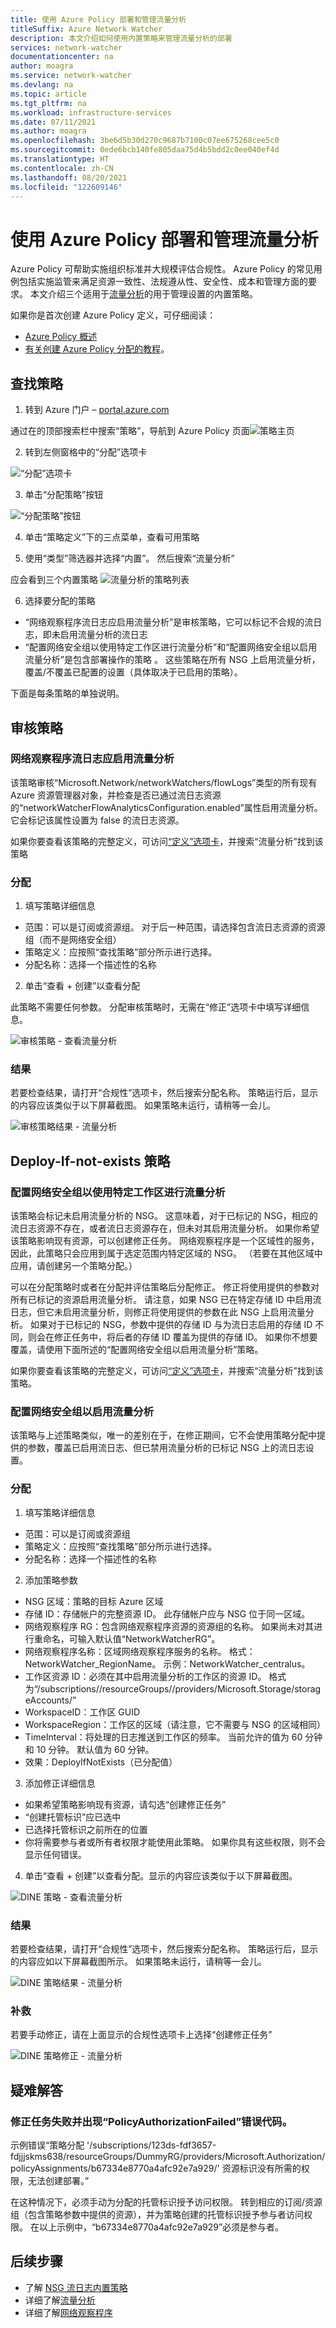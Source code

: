 ```yaml
---
title: 使用 Azure Policy 部署和管理流量分析
titleSuffix: Azure Network Watcher
description: 本文介绍如何使用内置策略来管理流量分析的部署
services: network-watcher
documentationcenter: na
author: moagra
ms.service: network-watcher
ms.devlang: na
ms.topic: article
ms.tgt_pltfrm: na
ms.workload: infrastructure-services
ms.date: 07/11/2021
ms.author: moagra
ms.openlocfilehash: 3be6d5b30d270c9687b7100c07ee675268cee5c0
ms.sourcegitcommit: 0ede6bcb140fe805daa75d4b5bdd2c0ee040ef4d
ms.translationtype: HT
ms.contentlocale: zh-CN
ms.lasthandoff: 08/20/2021
ms.locfileid: "122609146"
---
```

# <a name="deploy-and-manage-traffic-analytics-using-azure-policy"></a>使用 Azure Policy 部署和管理流量分析 

Azure Policy 可帮助实施组织标准并大规模评估合规性。 Azure Policy 的常见用例包括实施监管来满足资源一致性、法规遵从性、安全性、成本和管理方面的要求。 本文介绍三个适用于[流量分析](./traffic-analytics.md)的用于管理设置的内置策略。

如果你是首次创建 Azure Policy 定义，可仔细阅读： 
- [Azure Policy 概述](../governance/policy/overview.md) 
- [有关创建 Azure Policy 分配的教程](../governance/policy/assign-policy-portal.md#create-a-policy-assignment)。


## <a name="locate-the-policies"></a>查找策略
1. 转到 Azure 门户 – [portal.azure.com](https://portal.azure.com) 

通过在的顶部搜索栏中搜索“策略”，导航到 Azure Policy 页面![策略主页](./media/network-watcher-builtin-policy/1_policy-search.png)

2. 转到左侧窗格中的“分配”选项卡

![“分配”选项卡](./media/network-watcher-builtin-policy/2_assignments-tab.png)

3. 单击“分配策略”按钮 

![“分配策略”按钮](./media/network-watcher-builtin-policy/3_assign-policy-button.png)

4. 单击“策略定义”下的三点菜单，查看可用策略

5. 使用“类型”筛选器并选择“内置”。 然后搜索“流量分析”

应会看到三个内置策略 ![流量分析的策略列表](./media/traffic-analytics/policy-filtered-view.png)

6. 选择要分配的策略

- “网络观察程序流日志应启用流量分析”是审核策略，它可以标记不合规的流日志，即未启用流量分析的流日志
- “配置网络安全组以使用特定工作区进行流量分析”和“配置网络安全组以启用流量分析”是包含部署操作的策略 。 这些策略在所有 NSG 上启用流量分析，覆盖/不覆盖已配置的设置（具体取决于已启用的策略）。

下面是每条策略的单独说明。  

## <a name="audit-policy"></a>审核策略 

### <a name="network-watcher-flow-logs-should-have-traffic-analytics-enabled"></a>网络观察程序流日志应启用流量分析

该策略审核“Microsoft.Network/networkWatchers/flowLogs”类型的所有现有 Azure 资源管理器对象，并检查是否已通过流日志资源的“networkWatcherFlowAnalyticsConfiguration.enabled”属性启用流量分析。 它会标记该属性设置为 false 的流日志资源。

如果你要查看该策略的完整定义，可访问[“定义”选项卡](https://ms.portal.azure.com/#blade/Microsoft_Azure_Policy/PolicyMenuBlade/Definitions)，并搜索“流量分析”找到该策略

### <a name="assignment"></a>分配

1. 填写策略详细信息

- 范围：可以是订阅或资源组。 对于后一种范围，请选择包含流日志资源的资源组（而不是网络安全组）
- 策略定义：应按照“查找策略”部分所示进行选择。
- 分配名称：选择一个描述性的名称 

2. 单击“查看 + 创建”以查看分配

此策略不需要任何参数。 分配审核策略时，无需在“修正”选项卡中填写详细信息。  

![审核策略 - 查看流量分析](./media/traffic-analytics/policy-one-assign.png)

### <a name="results"></a>结果

若要检查结果，请打开“合规性”选项卡，然后搜索分配名称。
策略运行后，显示的内容应该类似于以下屏幕截图。 如果策略未运行，请稍等一会儿。 

![审核策略结果 - 流量分析](./media/traffic-analytics/policy-one-results.png)

## <a name="deploy-if-not-exists-policy"></a>Deploy-If-not-exists 策略 

### <a name="configure-network-security-groups-to-use-specific-workspace-for-traffic-analytics"></a>配置网络安全组以使用特定工作区进行流量分析 

该策略会标记未启用流量分析的 NSG。 这意味着，对于已标记的 NSG，相应的流日志资源不存在，或者流日志资源存在，但未对其启用流量分析。 如果你希望该策略影响现有资源，可以创建修正任务。
网络观察程序是一个区域性的服务，因此，此策略只会应用到属于选定范围内特定区域的 NSG。 （若要在其他区域中应用，请创建另一个策略分配。）
 
可以在分配策略时或者在分配并评估策略后分配修正。 修正将使用提供的参数对所有已标记的资源启用流量分析。 请注意，如果 NSG 已在特定存储 ID 中启用流日志，但它未启用流量分析，则修正将使用提供的参数在此 NSG 上启用流量分析。 如果对于已标记的 NSG，参数中提供的存储 ID 与为流日志启用的存储 ID 不同，则会在修正任务中，将后者的存储 ID 覆盖为提供的存储 ID。 如果你不想要覆盖，请使用下面所述的“配置网络安全组以启用流量分析”策略。

如果你要查看该策略的完整定义，可访问[“定义”选项卡](https://ms.portal.azure.com/#blade/Microsoft_Azure_Policy/PolicyMenuBlade/Definitions)，并搜索“流量分析”找到该策略。 

### <a name="configure-network-security-groups-to-enable-traffic-analytics"></a>配置网络安全组以启用流量分析

该策略与上述策略类似，唯一的差别在于，在修正期间，它不会使用策略分配中提供的参数，覆盖已启用流日志、但已禁用流量分析的已标记 NSG 上的流日志设置。

### <a name="assignment"></a>分配

1. 填写策略详细信息

- 范围：可以是订阅或资源组  
- 策略定义：应按照“查找策略”部分所示进行选择。
- 分配名称：选择一个描述性的名称 

2. 添加策略参数 

- NSG 区域：策略的目标 Azure 区域
- 存储 ID：存储帐户的完整资源 ID。 此存储帐户应与 NSG 位于同一区域。
- 网络观察程序 RG：包含网络观察程序资源的资源组的名称。 如果尚未对其进行重命名，可输入默认值“NetworkWatcherRG”。
- 网络观察程序名称：区域网络观察程序服务的名称。 格式：NetworkWatcher_RegionName。 示例：NetworkWatcher_centralus。
- 工作区资源 ID：必须在其中启用流量分析的工作区的资源 ID。 格式为“/subscriptions/<SubscriptionID>/resourceGroups/<ResouceGroupName>/providers/Microsoft.Storage/storageAccounts/<StorageAccountName>”
- WorkspaceID：工作区 GUID
- WorkspaceRegion：工作区的区域（请注意，它不需要与 NSG 的区域相同）
- TimeInterval：将处理的日志推送到工作区的频率。 当前允许的值为 60 分钟和 10 分钟。 默认值为 60 分钟。
- 效果：DeployIfNotExists（已分配值）

3. 添加修正详细信息

- 如果希望策略影响现有资源，请勾选“创建修正任务”
- “创建托管标识”应已选中
- 已选择托管标识之前所在的位置
- 你将需要参与者或所有者权限才能使用此策略。 如果你具有这些权限，则不会显示任何错误。

4. 单击“查看 + 创建”以查看分配。显示的内容应该类似于以下屏幕截图。

![DINE 策略 - 查看流量分析](./media/traffic-analytics/policy-two-review.png) 


### <a name="results"></a>结果

若要检查结果，请打开“合规性”选项卡，然后搜索分配名称。
策略运行后，显示的内容应如以下屏幕截图所示。 如果策略未运行，请稍等一会儿。

![DINE 策略结果 - 流量分析](./media/traffic-analytics/policy-two-results.png)  

### <a name="remediation"></a>补救

若要手动修正，请在上面显示的合规性选项卡上选择“创建修正任务”

![DINE 策略修正 - 流量分析](./media/traffic-analytics/policy-two-remediate.png) 


## <a name="troubleshooting"></a>疑难解答

### <a name="remediation-task-fails-with-policyauthorizationfailed-error-code"></a>修正任务失败并出现“PolicyAuthorizationFailed”错误代码。

示例错误“策略分配 '/subscriptions/123ds-fdf3657-fdjjjskms638/resourceGroups/DummyRG/providers/Microsoft.Authorization/policyAssignments/b67334e8770a4afc92e7a929/' 资源标识没有所需的权限，无法创建部署。”

在这种情况下，必须手动为分配的托管标识授予访问权限。 转到相应的订阅/资源组（包含策略参数中提供的资源），并为策略创建的托管标识授予参与者访问权限。 在以上示例中，“b67334e8770a4afc92e7a929”必须是参与者。


## <a name="next-steps"></a>后续步骤 

-   了解 [NSG 流日志内置策略](./nsg-flow-logs-policy-portal.md)
-   详细了解[流量分析](./traffic-analytics.md)
-   详细了解[网络观察程序](./index.yml)
